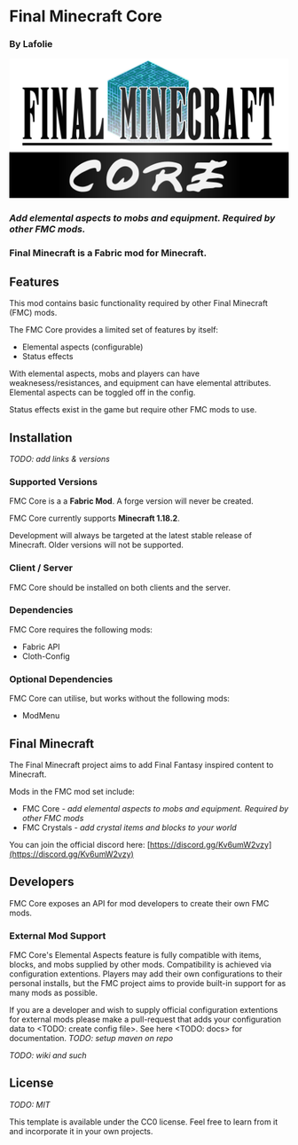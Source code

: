 # Final Minecraft Core
### By Lafolie

![FMC Logo](asset/fmcLogo.png "FMC Logo")

### *Add elemental aspects to mobs and equipment. Required by other FMC mods.*

### Final Minecraft is a Fabric mod for Minecraft.

## Features

This mod contains basic functionality required by other Final Minecraft (FMC) mods.

The FMC Core provides a limited set of features by itself:

* Elemental aspects (configurable)
* Status effects

With elemental aspects, mobs and players can have weaknesess/resistances, and equipment can have elemental attributes. Elemental aspects can be toggled off in the config.

Status effects exist in the game but require other FMC mods to use.

## Installation

*TODO: add links & versions*

### Supported Versions

FMC Core is a a **Fabric Mod**. A forge version will never be created.

FMC Core currently supports **Minecraft 1.18.2**.

Development will always be targeted at the latest stable release of Minecraft. Older versions will not be supported.

### Client / Server

FMC Core should be installed on both clients and the server.

### Dependencies

FMC Core requires the following mods:
* Fabric API
* Cloth-Config

### Optional Dependencies

FMC Core can utilise, but works without the following mods:
* ModMenu

## Final Minecraft

The Final Minecraft project aims to add Final Fantasy inspired content to Minecraft.

Mods in the FMC mod set include:

* FMC Core *- add elemental aspects to mobs and equipment. Required by other FMC mods*
* FMC Crystals *- add crystal items and blocks to your world*

You can join the official discord here: [https://discord.gg/Kv6umW2vzy](https://discord.gg/Kv6umW2vzy)

## Developers

FMC Core exposes an API for mod developers to create their own FMC mods.

### External Mod Support

FMC Core's Elemental Aspects feature is fully compatible with items, blocks, and mobs supplied by other mods.
Compatibility is achieved via configuration extentions. Players may add their own configurations to their personal installs, but the FMC project aims to provide built-in support for as many mods as possible.

If you are a developer and wish to supply official configuration extentions for external mods please make a pull-request that adds your configuration data to <TODO: create config file>. See here <TODO: docs> for documentation.
*TODO: setup maven on repo*

*TODO: wiki and such*

## License

*TODO: MIT*

This template is available under the CC0 license. Feel free to learn from it and incorporate it in your own projects.

